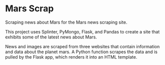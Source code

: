 # Mars Scrap
Scraping news about Mars for the Mars news scraping site.

This project uses Splinter, PyMongo, Flask, and Pandas to create a site that exhibits some of the latest news about Mars.

News and images are scraped from three websites that contain information and data about the planet mars. A Python function scrapes the data and is pulled by the Flask app, which renders it into an HTML template.
